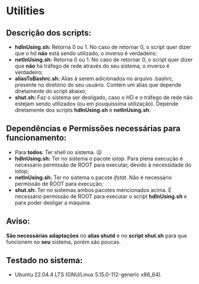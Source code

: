 # Utilities

## Descrição dos scripts:
- **hdInUsing.sh:** Retorna 0 ou 1. No caso de retornar 0, o script quer dizer que o hd **não** está sendo utilizado, o inverso é verdadeiro;
- **netInUsing.sh:** Retorna 0 ou 1. No caso de retornar 0, o script quer dizer que **não** há tráfego de rede através do seu sistema, o inverso é verdadeiro;
- **aliasToBashrc.sh:** Alias à serem adicionados no arquivo .bashrc, presente no diretório do seu usuário. Contém um alias que depende diretamente do script abaixo;
- **shut.sh:** Faz o sistema ser desligado, caso o HD e o tráfego de rede não estejam sendo utilizados (ou em pouquíssima utilização). Depende diretamente dos scripts **hdInUsing.sh** e **netInUsing.sh**. 
## Dependências e Permissões necessárias para funcionamento:
- Para **todos**: Ter shell no sistema. 😛
- **hdInUsing.sh:** Ter no sistema o pacote *iotop*. Para plena execução é necessário permissão de ROOT para executar, devido à necessidade do iotop;
- **netInUsing.sh:** Ter no sistema o pacote *ifstat*. Não é necessário permissão de ROOT para execução;
- **shut.sh:** Ter no sistemas ambos pacotes mencionados acima. É necessário permissão de ROOT para executar o script **hdInUsing.sh** e para poder desligar a máquina.
## Aviso:
**São necessárias adaptações** no **alias shutd** e no **script shut.sh** para que funcionem no **seu** sistema, porém são poucas.
## Testado no sistema:
- Ubuntu 22.04.4 LTS (GNU/Linux 5.15.0-112-generic x86_64).
